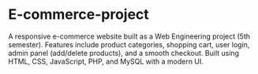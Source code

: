# E-commerce-project
A responsive e-commerce website built as a Web Engineering project (5th semester). Features include product categories, shopping cart, user login, admin panel (add/delete products), and a smooth checkout. Built using HTML, CSS, JavaScript, PHP, and MySQL with a modern UI.
